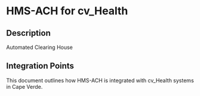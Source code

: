 # HMS-ACH for cv_Health

## Description

Automated Clearing House

## Integration Points

This document outlines how HMS-ACH is integrated with cv_Health systems in Cape Verde.
